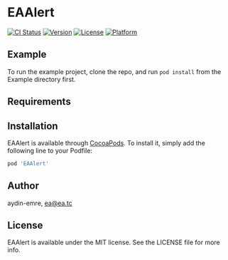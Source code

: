 # EAAlert

[![CI Status](https://img.shields.io/travis/aydin-emre/EAAlert.svg?style=flat)](https://travis-ci.org/aydin-emre/EAAlert)
[![Version](https://img.shields.io/cocoapods/v/EAAlert.svg?style=flat)](https://cocoapods.org/pods/EAAlert)
[![License](https://img.shields.io/cocoapods/l/EAAlert.svg?style=flat)](https://cocoapods.org/pods/EAAlert)
[![Platform](https://img.shields.io/cocoapods/p/EAAlert.svg?style=flat)](https://cocoapods.org/pods/EAAlert)

## Example

To run the example project, clone the repo, and run `pod install` from the Example directory first.

## Requirements

## Installation

EAAlert is available through [CocoaPods](https://cocoapods.org). To install
it, simply add the following line to your Podfile:

```ruby
pod 'EAAlert'
```

## Author

aydin-emre, ea@ea.tc

## License

EAAlert is available under the MIT license. See the LICENSE file for more info.
